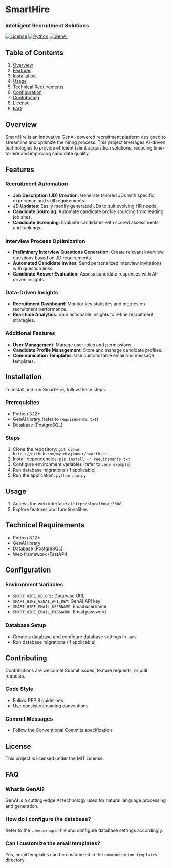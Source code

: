 # SmartHire
### Intelligent Recruitment Solutions

[![License](https://img.shields.io/badge/License-MIT-yellow.svg)](https://opensource.org/licenses/MIT)
[![Python](https://img.shields.io/badge/Python-3.12+-blue.svg)](https://www.python.org/)
[![GenAI](https://img.shields.io/badge/GenAI-enabled-green.svg)](https://github.com/myidrajkumar/smarthire)


## Table of Contents

1. [Overview](#overview)
2. [Features](#features)
3. [Installation](#installation)
4. [Usage](#usage)
5. [Technical Requirements](#technical-requirements)
6. [Configuration](#configuration)
7. [Contributing](#contributing)
8. [License](#license)
9. [FAQ](#faq)


## Overview

SmartHire is an innovative GenAI-powered recruitment platform designed to streamline and optimize the hiring process. This project leverages AI-driven technologies to provide efficient talent acquisition solutions, reducing time-to-hire and improving candidate quality.


## Features


### Recruitment Automation

*   **Job Description (JD) Creation**: Generate tailored JDs with specific experience and skill requirements.
*   **JD Updates**: Easily modify generated JDs to suit evolving HR needs.
*   **Candidate Sourcing**: Automate candidate profile sourcing from leading job sites.
*   **Candidate Screening**: Evaluate candidates with scored assessments and rankings.

### Interview Process Optimization

*   **Preliminary Interview Questions Generation**: Create relevant interview questions based on JD requirements.
*   **Automated Candidate Invites**: Send personalized interview invitations with question links.
*   **Candidate Answer Evaluation**: Assess candidate responses with AI-driven insights.

### Data-Driven Insights

*   **Recruitment Dashboard**: Monitor key statistics and metrics on recruitment performance.
*   **Real-time Analytics**: Gain actionable insights to refine recruitment strategies.


### Additional Features

*   **User Management**: Manage user roles and permissions.
*   **Candidate Profile Management**: Store and manage candidate profiles.
*   **Communication Templates**: Use customizable email and message templates.


## Installation


To install and run SmartHire, follow these steps:


### Prerequisites

*   Python 3.12+
*   GenAI library (refer to `requirements.txt`)
*   Database (PostgreSQL)

### Steps

1. Clone the repository: `git clone https://github.com/myidrajkumar/smarthire`
2. Install dependencies: `pip install -r requirements.txt`
3. Configure environment variables (refer to `.env.example`)
4. Run database migrations (if applicable)
5. Run the application: `python app.py`


## Usage


1. Access the web interface at `http://localhost:5000`
2. Explore features and functionalities


## Technical Requirements


*   Python 3.12+
*   GenAI library
*   Database (PostgreSQL)
*   Web framework (FastAPI)


## Configuration


### Environment Variables

*   `SMART_HIRE_DB_URL`: Database URL
*   `SMART_HIRE_GENAI_API_KEY`: GenAI API key
*   `SMART_HIRE_EMAIL_USERNAME`: Email username
*   `SMART_HIRE_EMAIL_PASSWORD`: Email password

### Database Setup

*   Create a database and configure database settings in `.env`
*   Run database migrations (if applicable)


## Contributing


Contributions are welcome! Submit issues, feature requests, or pull requests.


### Code Style

*   Follow PEP 8 guidelines
*   Use consistent naming conventions


### Commit Messages

*   Follow the Conventional Commits specification


## License


This project is licensed under the MIT License.


## FAQ


### What is GenAI?

GenAI is a cutting-edge AI technology used for natural language processing and generation.


### How do I configure the database?

Refer to the `.env.example` file and configure database settings accordingly.


### Can I customize the email templates?

Yes, email templates can be customized in the `communication_templates` directory.